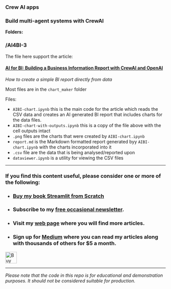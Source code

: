 ### Crew AI apps

### Build multi-agent systems with CrewAI

**Folders:**

### /AI4BI-3

The file here support the article: 

#### [AI for BI: Building a Business Information Report with CrewAI and OpenAI](https://datavizandai.github.io/2024/11/16/AI4BI-2.html)

_How to create a simple BI report directly from data_

Most files are in the ``chart_maker`` folder


Files:

 - ``AIBI-chart.ipynb`` this is the main code for the article which reads the CSV data and creates an AI generated BI report that includes charts for the data files.
 - ``AIBI-chart-with-outputs.ipynb`` this is a copy of the file above with the cell outputs intact
 - ``.png`` files are the charts that were created by  ``AIBI-chart.ipynb``
 - ``report.md`` is the Markdown formatted report generated byy ``AIBI-chart.ipynb`` with the charts incorporated into it 
 - ``.csv`` file are the data that is being analysed/reported upon
 - ``dataviewer.ipynb`` is a utility for viewing the CSV files







---

### If you find this content useful, please consider one or more of the following:

- ### [Buy my book Streamlit from Scratch](https://alanjones2.github.io/streamlitfromscratch/)
- ### Subscribe to my [free occasional newsletter](https://technofile.substack.com/).
- ### Visit my [web page](alanjones2.github.io) where you will find more articles.
- ### Sign up for [Medium](https://medium.com/@alan-jones) where you can read my articles along with thousands of others for $5 a month.

<a href='https://ko-fi.com/M4M64THKG' target='_blank'><img height='36' style='border:0px;height:36px;' src='https://storage.ko-fi.com/cdn/kofi2.png?v=3' border='0' alt='Buy Me a Coffee at ko-fi.com' /></a>

---

_Please note that the code in this repo is for educational and demonstration purposes. It should not be considered suitable for production._
